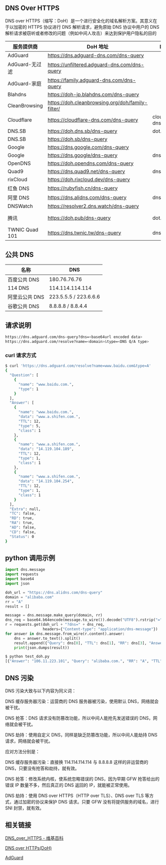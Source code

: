 ## DNS Over HTTPS

DNS over HTTPS（缩写：DoH）是一个进行安全化的域名解析方案。其意义在于以加密的 HTTPS 协议进行 DNS 解析请求，避免原始 DNS 协议中用户的 DNS 解析请求被窃听或者修改的问题（例如中间人攻击）来达到保护用户隐私的目的

| 服务提供商     | DoH 地址                                         | DoT 地址           | IPS                      |
| -------------- | ------------------------------------------------ | ------------------ | ------------------------ |
| AdGuard        | https://dns.adguard-dns.com/dns-query            |
| AdGuard-无过滤 | https://unfiltered.adguard-dns.com/dns-query     |
| AdGuard-家庭   | https://family.adguard-dns.com/dns-query         |
| Blahdns        | https://doh-jp.blahdns.com/dns-query             |
| CleanBrowsing  | https://doh.cleanbrowsing.org/doh/family-filter/ |
| Cloudflare     | https://cloudflare-dns.com/dns-query             | cloudflare-dns.com | 1.1.1.1                  |
| DNS.SB         | https://doh.dns.sb/dns-query                     | dot.sb             |
| DNS.SB         | https://doh.sb/dns-query                         |
| Google         | https://dns.google.com/dns-query                 |
| Google         | https://dns.google/dns-query                     | dns.google         |
| OpenDNS        | https://doh.opendns.com/dns-query                |
| Quad9          | https://dns.quad9.net/dns-query                  | dns.quad9.net      |
| rixCloud       | https://doh.rixcloud.dev/dns-query               |
| 红鱼 DNS       | https://rubyfish.cn/dns-query                    |
| 阿里 DNS       | https://dns.alidns.com/dns-query                 | dns.alidns.com     |
| DNSWatch       | https://resolver2.dns.watch/dns-query            |
| 腾讯           | https://doh.pub/dns-query                        | dot.pub            | 1.12.12.12、120.53.53.53 |
| TWNIC Quad 101 | https://dns.twnic.tw/dns-query                   | dns.twnic.tw       |

## 公共 DNS

| 名称           | DNS                   |
| -------------- | --------------------- |
| 百度公共 DNS   | 180.76.76.76          |
| 114 DNS        | 114.114.114.114       |
| 阿里云公共 DNS | 223.5.5.5 / 223.6.6.6 |
| 谷歌公共 DNS   | 8.8.8.8 / 8.8.4.4     |

## 请求说明

```sh
https://dns.adguard.com/dns-query?dns=<base64url encoded data>
https://dns.adguard.com/resolve?name=<domain>&type=<DNS Q/A type>
```

### curl 请求方式

```sh
$ curl 'https://dns.adguard.com/resolve?name=www.baidu.com&type=A'
{
  "Question": [
    {
      "name": "www.baidu.com.",
      "type": 1
    }
  ],
  "Answer": [
    {
      "name": "www.baidu.com.",
      "data": "www.a.shifen.com.",
      "TTL": 12,
      "type": 5,
      "class": 1
    },
    {
      "name": "www.a.shifen.com.",
      "data": "14.119.104.189",
      "TTL": 12,
      "type": 1,
      "class": 1
    },
    {
      "name": "www.a.shifen.com.",
      "data": "14.119.104.254",
      "TTL": 12,
      "type": 1,
      "class": 1
    }
  ],
  "Extra": null,
  "TC": false,
  "RD": true,
  "RA": true,
  "AD": false,
  "CD": false,
  "Status": 0
}
```

## python 调用示例

```py
import dns.message
import requests
import base64
import json

doh_url = "https://dns.alidns.com/dns-query"
domain = "alibaba.com"
rr = "A"
result = []

message = dns.message.make_query(domain, rr)
dns_req = base64.b64encode(message.to_wire()).decode("UTF8").rstrip("=")
r = requests.get(doh_url + "?dns=" + dns_req,
                 headers={"Content-type": "application/dns-message"})
for answer in dns.message.from_wire(r.content).answer:
    dns = answer.to_text().split()
    result.append({"Query": dns[0], "TTL": dns[1], "RR": dns[3], "Answer": dns[4]})
    print(json.dumps(result))
```

```sh
$ python test_doh.py
[{"Answer": "106.11.223.101", "Query": "alibaba.com.", "RR": "A", "TTL": "133"}]
```

## DNS 污染

DNS 污染大致与以下内容为同义词：

DNS 缓存服务器污染：运营商的 DNS 服务器被污染，使用默认 DNS，网络就会被干扰。

DNS 抢答：DNS 请求没有防篡改功能，所以中间人能抢先发送错误的 DNS，网络就会被干扰。

DNS 劫持：使用自定义 DNS，同样是缺乏防篡改功能，所以中间人能劫持 DNS 请求，网络就会被干扰。

应对方法分别是：

DNS 缓存服务器污染：直接换 114.114.114.114 与 8.8.8.8 这样的非运营商的 DNS，只要没有抢答和劫持，就有效。

DNS 抢答：修改系统内核，使系统忽略错误的 DNS，因为早期 GFW 抢答给出的错误 IP 数量不多，然后真正的 DNS 返回的 IP，就能被正常使用。

DNS 劫持：使用 DNS over HTTPS（HTTP over TLS）、DNS over TLS 等方式，通过加密的协议来保护 DNS 请求。只要 GFW 没有将提供服务的域名，进行 SNI 封禁，就有效。

## 相关链接

[DNS_over_HTTPS - 维基百科](https://zh.wikipedia.org/wiki/DNS_over_HTTPS)

[DNS over HTTPs(DoH)](https://www.alibabacloud.com/help/zh/alibaba-cloud-public-dns/latest/dns-over-https)

[AdGuard](https://adguard-dns.io/zh_cn/welcome.html)

